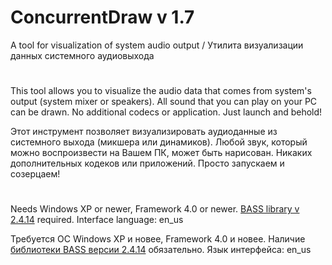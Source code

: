 # ConcurrentDraw v 1.7
A tool for visualization of system audio output / Утилита визуализации данных системного аудиовыхода
#

This tool allows you to visualize the audio data that comes from system's output
(system mixer or speakers). All sound that you can play on your PC can be drawn.
No additional codecs or application. Just launch and behold!

Этот инструмент позволяет визуализировать аудиоданные из системного выхода
(микшера или динамиков). Любой звук, который можно воспроизвести на Вашем ПК,
может быть нарисован. Никаких дополнительных кодеков или приложений. Просто
запускаем и созерцаем!

#

Needs Windows XP or newer, Framework 4.0 or newer.
[BASS library v 2.4.14](http://www.un4seen.com/) required.
Interface language: en_us


Требуется ОС Windows XP и новее, Framework 4.0 и новее.
Наличие [библиотеки BASS версии 2.4.14](http://www.un4seen.com/) обязательно.
Язык интерфейса: en_us
